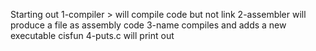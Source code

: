 Starting out
1-compiler > will compile code but not link
2-assembler will produce a file as assembly code
3-name compiles and adds a new executable cisfun
4-puts.c will print out
